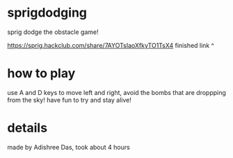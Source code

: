 # sprigdodging
sprig dodge the obstacle game!

https://sprig.hackclub.com/share/7AYOTsIaoXfkyTO1TsX4
finished link ^

# how to play
use A and D keys to move left and right, avoid the bombs that are droppping from the sky! have fun to try and stay alive!

# details
made by Adishree Das, took about 4 hours

